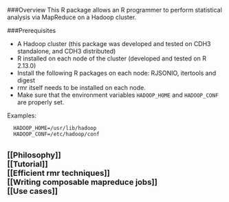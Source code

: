 ###Overview
This R package allows an R programmer to perform statistical analysis via MapReduce on a Hadoop cluster. 

###Prerequisites
* A Hadoop cluster (this package was developed and tested on CDH3 standalone, and CDH3 distributed)
* R installed on each node of the cluster (developed and tested on R 2.13.0) 
* Install the following R packages on each node: RJSONIO, itertools and digest
* rmr itself needs to be installed on each node.
* Make sure that the environment variables `HADOOP_HOME` and `HADOOP_CONF` are properly set.
  
Examples:

      HADOOP_HOME=/usr/lib/hadoop  
      HADOOP_CONF=/etc/hadoop/conf
<br>
<font size=4><b>[[Philosophy]] </b</font> <br>
<font size=4><b>[[Tutorial]] </b></font> <br>
<font size=4><b>[[Efficient rmr techniques]] </b></font> <br>
<font size=4><b>[[Writing composable mapreduce jobs]] </b></font> <br>
<font size=4><b>[[Use cases]] </b></font> <br>
